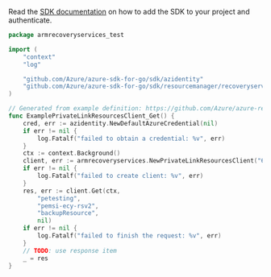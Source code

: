 Read the [SDK documentation](https://github.com/Azure/azure-sdk-for-go/blob/sdk%2Fresourcemanager%2Frecoveryservices%2Farmrecoveryservices%2Fv1.0.0/sdk/resourcemanager/recoveryservices/armrecoveryservices/README.md) on how to add the SDK to your project and authenticate.

```go
package armrecoveryservices_test

import (
	"context"
	"log"

	"github.com/Azure/azure-sdk-for-go/sdk/azidentity"
	"github.com/Azure/azure-sdk-for-go/sdk/resourcemanager/recoveryservices/armrecoveryservices"
)

// Generated from example definition: https://github.com/Azure/azure-rest-api-specs/tree/main/specification/recoveryservices/resource-manager/Microsoft.RecoveryServices/stable/2022-03-01/examples/GetPrivateLinkResources.json
func ExamplePrivateLinkResourcesClient_Get() {
	cred, err := azidentity.NewDefaultAzureCredential(nil)
	if err != nil {
		log.Fatalf("failed to obtain a credential: %v", err)
	}
	ctx := context.Background()
	client, err := armrecoveryservices.NewPrivateLinkResourcesClient("6c48fa17-39c7-45f1-90ac-47a587128ace", cred, nil)
	if err != nil {
		log.Fatalf("failed to create client: %v", err)
	}
	res, err := client.Get(ctx,
		"petesting",
		"pemsi-ecy-rsv2",
		"backupResource",
		nil)
	if err != nil {
		log.Fatalf("failed to finish the request: %v", err)
	}
	// TODO: use response item
	_ = res
}
```
